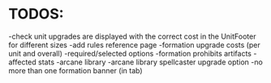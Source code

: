 # TODOS:

-check unit upgrades are displayed with the correct cost in the UnitFooter for different sizes
-add rules reference page
-formation upgrade costs (per unit and overall)
-required/selected options
-formation prohibits artifacts
-affected stats
-arcane library
-arcane library spellcaster upgrade option
-no more than one formation banner (in tab)
